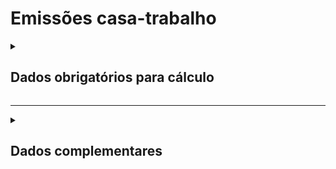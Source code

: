 # Emissões casa-trabalho

<details>
  <summary><strong><h2>Dados obrigatórios para cálculo</strong></summary>

#### Transporte Público

Campo no Supabase|Valor GHG|
|---|---|
`categoria_de_emissoes`|_TRABALHO-CASA_|
`date`|Data da referência _(yyyy-mm-dd hh:mm:ss)_|
[id_veiculo_viagem](https://github.com/ZNIT-Tech/documentation/blob/main/Transportes%20Publicos.md)|Tipo de transporte público|
`nro_passageiros`|Número de Passageiros|
`dist_percorrida`|Distância Percorrida _(km)_ por trecho|
`consumo_mensal`|Dias trabalhodos / ano|
`fator_personalizado`|Ida e volta _(true/false)_|

---

Campo no Supabase|Valor GHG|
|---|---|
`categoria_de_emissoes`|_TRABALHO-CASA - ANUAL_|
`date`|Data da referência _(yyyy-mm-dd hh:mm:ss)_|
[id_veiculo_viagem](https://github.com/ZNIT-Tech/documentation/blob/main/Transportes%20Publicos.md)|Tipo de transporte público|
`nro_passageiros`|Número de Passageiros|
`dist_percorrida`|Distância Percorrida _(km)_ por trecho|
`dias_trabalhados`|Dias trabalhodos|
`meses_trabalhados`|Meses trabalhodos|
`fator_personalizado`|Ida e volta _(true/false)_|

---

#### Veiculos Particulares

Campos no Supabase|Valores GHG|
|---|---|
`categoria_de_emissoes`|_TRABALHO-CASA 1_|
`date`|Data da referência _(yyyy-mm-dd hh:mm:ss)_|
[tipo_veiculo_frota](https://github.com/ZNIT-Tech/documentation/blob/main/Veiculos%20da%20Frota.md)|Tipo da frota de veículos|
`ano_frota`|Ano da frota|
`consumo_anual`|Dias trabalhados no ano|
`consumo_mensal`|Dias trabalhados / mês |
`consumo_medio_dia`|Consumo médio de combustivel / dia _(litros ou m³)_|
`fator_personalizado`|Ida e volta _(true/false)_|

<sub><em>Obs.: Inserir apenas consumo mensal ou consumo anual</em></sub>

---

Campos no Supabase|Valores GHG|
|---|---|
`categoria_de_emissoes`|_TRABALHO-CASA 2_|
`date`|Data da referência _(yyyy-mm-dd hh:mm:ss)_|
[combustivel](https://github.com/ZNIT-Tech/documentation/blob/main/Combustiveis.md)|Tipo da frota de veículos|
`consumo_anual`|Dias trabalhados no ano|
`consumo_mensal`|Dias trabalhados / mês |
`consumo_medio_dia`|Consumo médio de combustivel / dia _(litros ou m³)_|
`fator_personalizado`|Ida e volta _(true/false)_|

<sub><em>Obs.: Inserir apenas consumo mensal ou consumo anual</em></sub>

---

Campo no Supabase|Valor GHG
|---|---|
`categoria_de_emissoes`|_TRABALHO-CASA 3_ |
`date`|Data da referência _(yyyy-mm-dd hh:mm:ss)_|
[tipo_veiculo_frota](https://github.com/ZNIT-Tech/documentation/blob/main/Veiculos%20da%20Frota.md)|Tipo da frota de veículos|
`ano_frota`|Ano da frota|
`consumo_anual`|Dias trabalhados no ano|
`consumo_mensal`|Dias trabalhados / mês |
`consumo_medio_dia`|Distância média / dia _(km)_|
`fator_personalizado`|Ida e volta _(true/false)_|

<sub><em>Obs.: Inserir apenas consumo mensal ou consumo anual</em></sub>

---

Campo no Supabase|Valor GHG
|---|---|
`categoria_de_emissoes`|_TRABALHO-CASA 3 - ANUAL_ |
`date`|Data da referência _(yyyy-mm-dd hh:mm:ss)_|
[tipo_veiculo_frota](https://github.com/ZNIT-Tech/documentation/blob/main/Veiculos%20da%20Frota.md)|Tipo da frota de veículos|
`ano_frota`|Ano da frota|
`dias_trabalhados`|Dias trabalhados na semana|
`meses_trabalhados`|Meses trabalhados no ano|
`consumo_medio_dia`|Distância média / dia _(km)_|
`fator_personalizado`|Ida e volta _(true/false)_|

<sub><em>Obs.: Inserir apenas consumo mensal ou consumo anual</em></sub>

---
Campo no Supabase|Valor GHG
|---|---|
`categoria_de_emissoes`|_TRABALHO-CASA - REMOTO_ |
`date`|Data da referência _(yyyy-mm-dd hh:mm:ss)_|
`nro_passageiros`|Numero de colaboradores em trabalho remoto|
`dias_trabalhados`|Dias trabalhados na semana em regime remoto|
`consumo_anual`|Dias trabalhados no ano*|

<sub><em>Obs.: *Caso _consumo_anual_ seja 0 ou _NULL_, valor padrão considerado é 230 </em></sub>

---

Campo no Supabase|Valor GHG
|---|---|
`categoria_de_emissoes`|_TRABALHO-CASA - REMOTO - ANUAL_ |
`date`|Data da referência _(yyyy-mm-dd hh:mm:ss)_|
`nro_passageiros`|Numero de colaboradores em trabalho remoto|
`dias_trabalhados`|Dias trabalhados na semana em regime remoto|
`meses_trabalhados`|Meses trabalhados em regime remoto|

</details>

---

<details>
  <summary><h2><strong>Dados complementares</strong></summary>

|Campo no Supabase|Valor|
|---|---|
|`cnpj_fornecedor`|CNPJ Fornecedor|
|`nome_fornecedor`|Nome Fornecedor|
`numero_do_documento`|Chave da NFe|
`natureza_da_operao`|Natureza da operação|
`cdigo_do_produto`|Codigo produto|
`ncm`|NCM|
`un`|Unidade de medida|
`quant`|Quantidade|
`peso_nf`|Peso|
`endereco_do_experdidor`|Endereço do remetente|
`endereco_do_destinatrio`|Endereço do destinatário|


</details>
